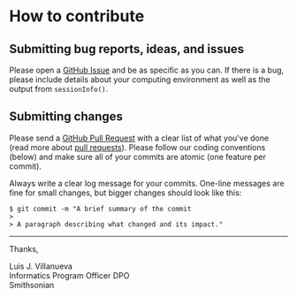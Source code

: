 # How to contribute

## Submitting bug reports, ideas, and issues

Please open a [GitHub Issue](https://github.com/Smithsonian/GBIF-Issues-Explorer/issues) and be as specific as you can. If there is a bug, please include details about your computing environment as well as the output from `sessionInfo()`. 

## Submitting changes

Please send a [GitHub Pull Request](https://github.com/Smithsonian/GBIF-Issues-Explorer/pull/new/master) with a clear list of what you've done (read more about [pull requests](http://help.github.com/pull-requests/)). Please follow our coding conventions (below) and make sure all of your commits are atomic (one feature per commit).

Always write a clear log message for your commits. One-line messages are fine for small changes, but bigger changes should look like this:

    $ git commit -m "A brief summary of the commit
    > 
    > A paragraph describing what changed and its impact."


---

Thanks,

Luis J. Villanueva  
Informatics Program Officer 
DPO  
Smithsonian
